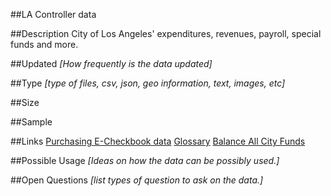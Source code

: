 ##LA Controller data

##Description
City of Los Angeles' expenditures, revenues, payroll, special funds and more.

##Updated
*[How frequently is the data updated]*

##Type
*[type of files, csv, json, geo information, text, images, etc]*

##Size

##Sample

##Links
[Purchasing E-Checkbook data](https://controllerdata.lacity.org/Purchasing/eCheckbook-Data/pggv-e4fn)
[Glossary](http://www.controlpanel.la/cards/faq/#glossary)
[Balance All City Funds](https://controllerdata.lacity.org/Audits-and-Reports/Balance-of-All-City-Funds/ej7u-di9z)

##Possible Usage
*[Ideas on how the data can be possibly used.]*

##Open Questions
*[list types of question to ask on the data.]*
